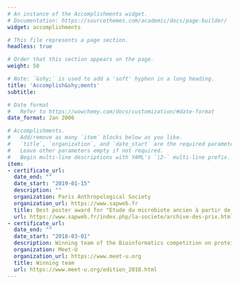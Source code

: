 ```yaml
---
# An instance of the Accomplishments widget.
# Documentation: https://sourcethemes.com/academic/docs/page-builder/
widget: accomplishments

# This file represents a page section.
headless: true

# Order that this section appears on the page.
weight: 50

# Note: `&shy;` is used to add a 'soft' hyphen in a long heading.
title: 'Accomplish&shy;ments'
subtitle:

# Date format
#   Refer to https://wowchemy.com/docs/customization/#date-format
date_format: Jan 2006

# Accomplishments.
#   Add/remove as many `item` blocks below as you like.
#   `title`, `organization`, and `date_start` are the required parameters.
#   Leave other parameters empty if not required.
#   Begin multi-line descriptions with YAML's `|2-` multi-line prefix.
item:
- certificate_url: 
  date_end: ""
  date_start: "2019-01-15"
  description: ""
  organization: Paris Anthropological Society
  organization_url: https://www.sapweb.fr
  title: Best poster award for "Etude du microbiote ancien à partir de l'ADN ancien appliqué à la civilisation de l'Oxus à l'âge du Bronze"
  url: https://www.sapweb.fr/index.php/la-societe/archive-des-prix.html
- certificate_url: 
  date_end: ""
  date_start: "2018-03-01"
  description: Winning team of the Bioinformatics competition on protein-protein docking.
  organization: Meet-U
  organization_url: https://www.meet-u.org
  title: Winning team
  url: https://www.meet-u.org/edition_2018.html
---
```

